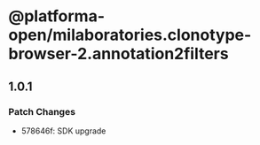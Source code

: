# @platforma-open/milaboratories.clonotype-browser-2.annotation2filters

## 1.0.1

### Patch Changes

- 578646f: SDK upgrade
